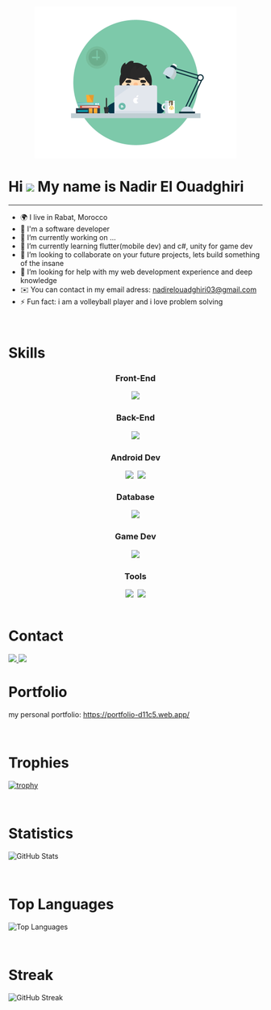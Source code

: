 
<div align="center">
  <img src="./my.gif" align="center" width="400px" />
</div>

Hi <img src="https://github.com/user-attachments/assets/eca030c6-0c40-4a71-b65a-fb8c73f933c7" height="40px" /> My name is Nadir El Ouadghiri
======================================================================================================================================
-----------------------------------------------------------------------------------------------------------------

- 🌍  I live in Rabat, Morocco
- 🧠  I'm a software developer
- 🔭 I’m currently working on ...
- 🌱 I’m currently learning flutter(mobile dev) and c#, unity for game dev
- 👯 I’m looking to collaborate on your future projects, lets build something of the insane
- 🤔 I’m looking for help with my web development experience and deep knowledge
- ✉️  You can contact in my email adress: [nadirelouadghiri03@gmail.com](mailto:nadirelouadghiri03@gmail.com)
- ⚡ Fun fact: i am a volleyball player and i love problem solving

<br>

# Skills
<div align="center">
  <h3>Front-End</h3>
  <img src="https://skillicons.dev/icons?i=html,css,bootstrap,js,ts,react,next,tailwind,mui" />
  <h3>Back-End</h3>
  <img src="https://skillicons.dev/icons?i=php,express,nodejs,python" />
  <h3>Android Dev</h3>
  <img src="https://user-images.githubusercontent.com/25181517/185062810-7ee0c3d2-17f2-4a98-9d8a-a9576947692b.png" height="47px" />&nbsp;
  <img src="https://skillicons.dev/icons?i=flutter" />
  <h3>Database</h3>
  <img src="https://skillicons.dev/icons?i=mysql,firebase" />
  <h3>Game Dev</h3>
  <img src="https://skillicons.dev/icons?i=cs,unity" />
  <h3>Tools</h3>
  <img src="https://skillicons.dev/icons?i=git,powershell,vite,npm,yarn,visualstudio,vscode,androidstudio,pycharm" />&nbsp;
  <img src="https://user-images.githubusercontent.com/25181517/192108890-200809d1-439c-4e23-90d3-b090cf9a4eea.png" height="47px" />
</div>

<br>

# Contact
<a href="https://www.linkedin.com/in/nadir-el-ouadghiri-518080209/">
  <img src="https://skillicons.dev/icons?i=linkedin" />
</a>
<a href="mailto:nadirelouadghiri03@gmail.com">
  <img src="https://skillicons.dev/icons?i=gmail" />
</a>

<br>

# Portfolio
my personal portfolio: <a href="https://portfolio-d11c5.web.app/">https://portfolio-d11c5.web.app/</a>

<br>

# Trophies
[![trophy](https://github-profile-trophy.vercel.app/?username=Nadir2225)](https://github.com/Nadir2225/github-profile-trophy)

<br>

# Statistics
![GitHub Stats](https://github-readme-stats.vercel.app/api?username=Nadir2225&show_icons=true&theme=radical)

<br>

# Top Languages
![Top Languages](https://github-readme-stats.vercel.app/api/top-langs/?username=Nadir2225&layout=compact&theme=radical)

<br>

# Streak
![GitHub Streak](https://github-readme-streak-stats.herokuapp.com/?user=Nadir2225)



